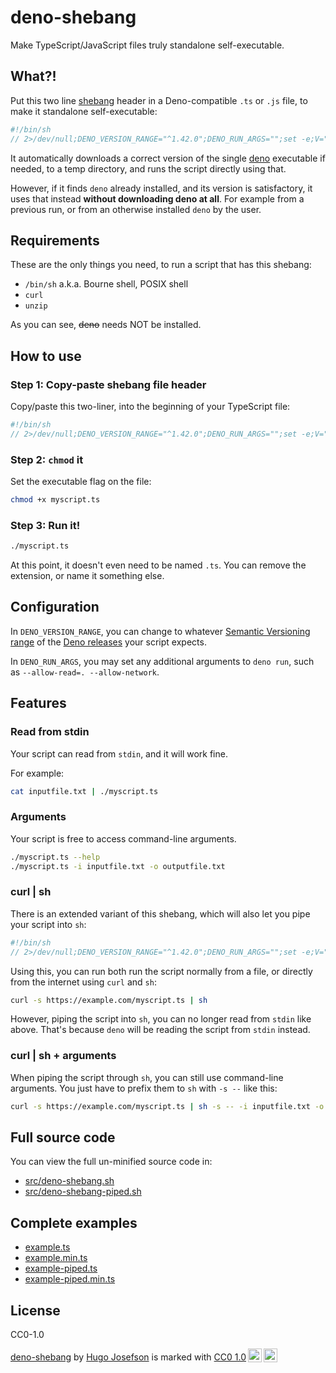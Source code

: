 # deno-shebang

Make TypeScript/JavaScript files truly standalone self-executable.

## What?!

Put this two line [shebang](https://en.wikipedia.org/wiki/Shebang_(Unix)) header
in a Deno-compatible `.ts` or `.js` file, to make it standalone self-executable:

```typescript
#!/bin/sh
// 2>/dev/null;DENO_VERSION_RANGE="^1.42.0";DENO_RUN_ARGS="";set -e;V="$DENO_VERSION_RANGE";A="$DENO_RUN_ARGS";h(){ [ -x "$(command -v "$1" 2>&1)" ];};g(){ u="$([ "$(id -u)" != 0 ]&&echo sudo||:)";if h brew;then echo "brew install $1";elif h apt;then echo "($u apt update && $u DEBIAN_FRONTEND=noninteractive apt install -y $1)";elif h yum;then echo "$u yum install -y $1";elif h pacman;then echo "$u pacman -yS --noconfirm $1";elif h opkg-install;then echo "$u opkg-install $1";fi;};p(){ q="$(g "$1")";if [ -z "$q" ];then echo "Please install '$1' manually, then try again.">&2;exit 1;fi;eval "o=\"\$(set +o)\";set -x;$q;set +x;eval \"\$o\"">&2;};f(){ h "$1"||p "$1";};w(){ [ -n "$1" ] && "$1" -V >/dev/null 2>&1;};U="$(l=$(printf "%s" "$V"|wc -c);for i in $(seq 1 $l);do c=$(printf "%s" "$V"|cut -c $i);printf '%%%02X' "'$c";done)";D="$(w "$(command -v deno||:)"||:)";t(){ ! h findmnt&&echo "${TMPDIR:-/tmp}"&&return;d="$(for i in $(findmnt -Ononoexec,noro -ttmpfs -nboAVAIL,TARGET|sort -rn|cut -d\  -f2);do [ -d "$i" ] && echo "$i" && break || :;done)";echo "${d:-"${TMPDIR:-/tmp}"}";};s(){ deno eval "import{satisfies as e}from'https://deno.land/x/semver@v1.4.1/mod.ts';Deno.exit(e(Deno.version.deno,'$V')?0:1);">/dev/null 2>&1;};e(){ R="$(t)/deno-range-$V/bin";mkdir -p "$R";export PATH="$R:$PATH";s&&return;f curl;v="$(curl -sSfL "https://semver-version.deno.dev/api/github/denoland/deno/$U")";i="$(t)/deno-$v";ln -sf "$i/bin/deno" "$R/deno";s && return;f unzip;([ "${A#*-q}" != "$A" ]&&exec 2>/dev/null;curl -fsSL https://deno.land/install.sh|DENO_INSTALL="$i" sh -s $DENO_INSTALL_ARGS "$v">&2);};e;exec deno run $A "$0" "$@"
```

It automatically downloads a correct version of the single
[deno](https://deno.land/) executable if needed, to a temp directory, and runs
the script directly using that.

However, if it finds `deno` already installed, and its version is satisfactory,
it uses that instead **without downloading deno at all**. For example from a
previous run, or from an otherwise installed `deno` by the user.

## Requirements

These are the only things you need, to run a script that has this shebang:

- `/bin/sh` a.k.a. Bourne shell, POSIX shell
- `curl`
- `unzip`

As you can see, ~~deno~~ needs NOT be installed.

## How to use

### Step 1: Copy-paste shebang file header

Copy/paste this two-liner, into the beginning of your TypeScript file:

```typescript
#!/bin/sh
// 2>/dev/null;DENO_VERSION_RANGE="^1.42.0";DENO_RUN_ARGS="";set -e;V="$DENO_VERSION_RANGE";A="$DENO_RUN_ARGS";h(){ [ -x "$(command -v "$1" 2>&1)" ];};g(){ u="$([ "$(id -u)" != 0 ]&&echo sudo||:)";if h brew;then echo "brew install $1";elif h apt;then echo "($u apt update && $u DEBIAN_FRONTEND=noninteractive apt install -y $1)";elif h yum;then echo "$u yum install -y $1";elif h pacman;then echo "$u pacman -yS --noconfirm $1";elif h opkg-install;then echo "$u opkg-install $1";fi;};p(){ q="$(g "$1")";if [ -z "$q" ];then echo "Please install '$1' manually, then try again.">&2;exit 1;fi;eval "o=\"\$(set +o)\";set -x;$q;set +x;eval \"\$o\"">&2;};f(){ h "$1"||p "$1";};w(){ [ -n "$1" ] && "$1" -V >/dev/null 2>&1;};U="$(l=$(printf "%s" "$V"|wc -c);for i in $(seq 1 $l);do c=$(printf "%s" "$V"|cut -c $i);printf '%%%02X' "'$c";done)";D="$(w "$(command -v deno||:)"||:)";t(){ ! h findmnt&&echo "${TMPDIR:-/tmp}"&&return;d="$(for i in $(findmnt -Ononoexec,noro -ttmpfs -nboAVAIL,TARGET|sort -rn|cut -d\  -f2);do [ -d "$i" ] && echo "$i" && break || :;done)";echo "${d:-"${TMPDIR:-/tmp}"}";};s(){ deno eval "import{satisfies as e}from'https://deno.land/x/semver@v1.4.1/mod.ts';Deno.exit(e(Deno.version.deno,'$V')?0:1);">/dev/null 2>&1;};e(){ R="$(t)/deno-range-$V/bin";mkdir -p "$R";export PATH="$R:$PATH";s&&return;f curl;v="$(curl -sSfL "https://semver-version.deno.dev/api/github/denoland/deno/$U")";i="$(t)/deno-$v";ln -sf "$i/bin/deno" "$R/deno";s && return;f unzip;([ "${A#*-q}" != "$A" ]&&exec 2>/dev/null;curl -fsSL https://deno.land/install.sh|DENO_INSTALL="$i" sh -s $DENO_INSTALL_ARGS "$v">&2);};e;exec deno run $A "$0" "$@"
```

### Step 2: `chmod` it

Set the executable flag on the file:

```sh
chmod +x myscript.ts
```

### Step 3: Run it!

```sh
./myscript.ts
```

At this point, it doesn't even need to be named `.ts`. You can remove the
extension, or name it something else.

## Configuration

In `DENO_VERSION_RANGE`, you can change to whatever
[Semantic Versioning range](https://devhints.io/semver) of the
[Deno releases](https://github.com/denoland/deno/releases) your script expects.

In `DENO_RUN_ARGS`, you may set any additional arguments to `deno run`, such as
`--allow-read=. --allow-network`.

## Features

### Read from stdin

Your script can read from `stdin`, and it will work fine.

For example:

```sh
cat inputfile.txt | ./myscript.ts
```

### Arguments

Your script is free to access command-line arguments.

```sh
./myscript.ts --help
./myscript.ts -i inputfile.txt -o outputfile.txt
```

### curl | sh

There is an extended variant of this shebang, which will also let you pipe your
script into `sh`:

```typescript
#!/bin/sh
// 2>/dev/null;DENO_VERSION_RANGE="^1.42.0";DENO_RUN_ARGS="";set -e;V="$DENO_VERSION_RANGE";A="$DENO_RUN_ARGS";h(){ [ -x "$(command -v "$1" 2>&1)" ];};g(){ u="$([ "$(id -u)" != 0 ]&&echo sudo||:)";if h brew;then echo "brew install $1";elif h apt;then echo "($u apt update && $u DEBIAN_FRONTEND=noninteractive apt install -y $1)";elif h yum;then echo "$u yum install -y $1";elif h pacman;then echo "$u pacman -yS --noconfirm $1";elif h opkg-install;then echo "$u opkg-install $1";fi;};p(){ q="$(g "$1")";if [ -z "$q" ];then echo "Please install '$1' manually, then try again.">&2;exit 1;fi;eval "o=\"\$(set +o)\";set -x;$q;set +x;eval \"\$o\"">&2;};f(){ h "$1"||p "$1";};w(){ [ -n "$1" ] && "$1" -V >/dev/null 2>&1;};U="$(l=$(printf "%s" "$V"|wc -c);for i in $(seq 1 $l);do c=$(printf "%s" "$V"|cut -c $i);printf '%%%02X' "'$c";done)";D="$(w "$(command -v deno||:)"||:)";t(){ ! h findmnt&&echo "${TMPDIR:-/tmp}"&&return;d="$(for i in $(findmnt -Ononoexec,noro -ttmpfs -nboAVAIL,TARGET|sort -rn|cut -d\  -f2);do [ -d "$i" ] && echo "$i" && break || :;done)";echo "${d:-"${TMPDIR:-/tmp}"}";};z(){ m="$(command -v "$0"||true)";l="/* 2>/dev/null";! [ -z "$m" ]&&[ -r "$m" ]&&[ "$(head -c3 "$m")" = '#!/' ]&&(read x && read y &&[ "$x" = "#!/bin/sh" ]&&[ "$l" != "${y%"$l"*}" ])<"$m";};s(){ deno eval "import{satisfies as e}from'https://deno.land/x/semver@v1.4.1/mod.ts';Deno.exit(e(Deno.version.deno,'$V')?0:1);">/dev/null 2>&1;};e(){ R="$(t)/deno-range-$V/bin";mkdir -p "$R";export PATH="$R:$PATH";s&&return;f curl;v="$(curl -sSfL "https://semver-version.deno.dev/api/github/denoland/deno/$U")";i="$(t)/deno-$v";ln -sf "$i/bin/deno" "$R/deno";s && return;f unzip;([ "${A#*-q}" != "$A" ]&&exec 2>/dev/null;curl -fsSL https://deno.land/install.sh|DENO_INSTALL="$i" sh -s $DENO_INSTALL_ARGS "$v">&2);};e;z&&exec deno run $A "$0" "$@";exec deno run $A - "$@"<<'//🔚'
```

Using this, you can run both run the script normally from a file, or directly
from the internet using `curl` and `sh`:

```sh
curl -s https://example.com/myscript.ts | sh
```

However, piping the script into `sh`, you can no longer read from `stdin` like
above. That's because `deno` will be reading the script from `stdin` instead.

### curl | sh + arguments

When piping the script through `sh`, you can still use command-line arguments.
You just have to prefix them to `sh` with `-s --` like this:

```sh
curl -s https://example.com/myscript.ts | sh -s -- -i inputfile.txt -o outputfile.txt
```

## Full source code

You can view the full un-minified source code in:

- [src/deno-shebang.sh](src/deno-shebang.sh)
- [src/deno-shebang-piped.sh](src/deno-shebang-piped.sh)

## Complete examples

- [example.ts](example.ts)
- [example.min.ts](example.min.ts)
- [example-piped.ts](example-piped.ts)
- [example-piped.min.ts](example-piped.min.ts)

## License

CC0-1.0

<p xmlns:cc="http://creativecommons.org/ns#" xmlns:dct="http://purl.org/dc/terms/"><a property="dct:title" rel="cc:attributionURL" href="https://github.com/hugojosefson/deno-shebang">deno-shebang</a> by <a rel="cc:attributionURL dct:creator" property="cc:attributionName" href="https://www.hugojosefson.com">Hugo Josefson</a> is marked with <a href="http://creativecommons.org/publicdomain/zero/1.0?ref=chooser-v1" target="_blank" rel="license noopener noreferrer" style="display:inline-block;">CC0 1.0<img style="height:22px!important;margin-left:3px;vertical-align:text-bottom;" src="https://mirrors.creativecommons.org/presskit/icons/cc.svg?ref=chooser-v1"><img style="height:22px!important;margin-left:3px;vertical-align:text-bottom;" src="https://mirrors.creativecommons.org/presskit/icons/zero.svg?ref=chooser-v1"></a></p>
